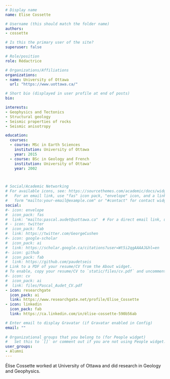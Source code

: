 ```yaml
---
# Display name
name: Elise Cossette

# Username (this should match the folder name)
authors:
- cossette

# Is this the primary user of the site?
superuser: false

# Role/position
role: Rédactrice

# Organizations/Affiliations
organizations:
- name: University of Ottawa
  url: "https://www.uottawa.ca/"

# Short bio (displayed in user profile at end of posts)
bio: 

interests:
- Geophysics and Tectonics
- Structural geology
- Seismic properties of rocks
- Seismic anisotropy

education:
  courses:
  - course: MSc in Earth Sciences
    institution: University of Ottawa
    year: 2015
  - course: BSc in Geology and French
    institution: University of Ottawa'
    year: 2002



# Social/Academic Networking
# For available icons, see: https://sourcethemes.com/academic/docs/widgets/#icons
#   For an email link, use "fas" icon pack, "envelope" icon, and a link in the
#   form "mailto:your-email@example.com" or "#contact" for contact widget.
social:
#- icon: envelope
#  icon_pack: fas
#  link: "mailto:pascal.audet@uottawa.ca"  # For a direct email link, use "mailto:pascal.audet@uottawa.ca".
# - icon: twitter
#  icon_pack: fab
#  link: https://twitter.com/GeorgeCushen
#- icon: google-scholar
#  icon_pack: ai
#  link: https://scholar.google.ca/citations?user=Wt5i2qgAAAAJ&hl=en
#- icon: github
#  icon_pack: fab
#  link: https://github.com/paudetseis
# Link to a PDF of your resume/CV from the About widget.
# To enable, copy your resume/CV to `static/files/cv.pdf` and uncomment the lines below.  
#- icon: cv
#  icon_pack: ai
#  link: files/Pascal_Audet_CV.pdf
- icon: researchgate
  icon_pack: ai
  link: https://www.researchgate.net/profile/Elise_Cossette
- icon: linkedin
  icon_pack: fab
  link: https://ca.linkedin.com/in/élise-cossette-590b56ab

# Enter email to display Gravatar (if Gravatar enabled in Config)
email: ""
  
# Organizational groups that you belong to (for People widget)
#   Set this to `[]` or comment out if you are not using People widget.  
user_groups:
- Alumni
---
```


Élise Cossette worked at University of Ottawa and did research in Geology and Geophysics. 



